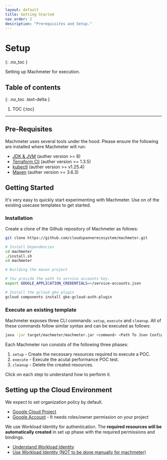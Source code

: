 ```yaml
---
layout: default
title: Getting Started
nav_order: 2
description: "Prerequisites and Setup."
---
```


# Setup
{: .no_toc }

Setting up Machmeter for execution.

## Table of contents
{: .no_toc .text-delta }

1. TOC
{:toc}

---

## Pre-Requisites
Machmeter uses several tools under the hood. Please ensure the following are installed where Machmeter will run:
- [JDK & JVM](https://openjdk.org/) (auther version >= 8)
- [Terraform Cli](https://developer.hashicorp.com/terraform/downloads) (auther version >= 1.3.5)
- [kubectl](https://kubernetes.io/docs/tasks/tools/) (auther version >= v1.25.4)
- [Maven](https://maven.apache.org/) (auther version >= 3.6.3)

## Getting Started

It's very easy to quickly start experimenting with Machmeter. Use on of the existing usecase templates to get started.

### Installation

Create a clone of the Github repository of Machmeter as follows:

```bash
git clone https://github.com/cloudspannerecosystem/machmeter.git

# Install Dependencies
cd machmeter
./install.sh
cd machmeter

# Building the maven project

# You provide the path to service accounts key.
export GOOGLE_APPLICATION_CREDENTIALS=~/service-accounts.json

# Install the gcloud gke plugin
gcloud components install gke-gcloud-auth-plugin
```

### Execute an existing template

Machmeter exposes three CLI commands: `setup`, `execute` and `cleanup`. All of these commands follow similar syntax and can be executed as follows:

```bash
java -jar target/machmeter/machmeter.jar <command> <Path To Json Config>
```
Each Machmeter run consists of the following three phases:

1. `setup` - Create the necessary resources required to execute a POC.
2. `execute` - Execute the acutal performance POC test.
3. `cleanup` - Delete the created resources.

Click on each step to understand how to perform it.

## Setting up the Cloud Environment

We expect to set organization policy by default.

- [Google Cloud Project](https://cloud.google.com/resource-manager/docs/creating-managing-projects)
- [Google Account](https://cloud.google.com/iam/docs/overview?hl=ja#google_account) - It needs roles/owner permission on your project

We use Workload Identity for authentication. The **required resources will be
automatically created** in set up phase with the required permissions and bindings.

- [Understand Workload Identity](https://cloud.google.com/kubernetes-engine/docs/concepts/workload-identity)
- [Use Workload Identity (NOT to be done manually for machmeter)](https://cloud.google.com/kubernetes-engine/docs/how-to/workload-identity)
